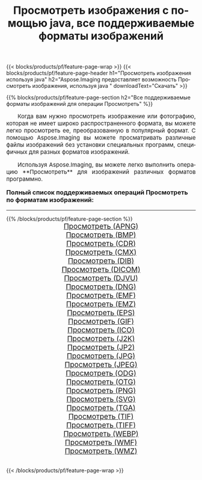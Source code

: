 ﻿---
title: Просмотреть изображения с помощью java, все поддерживаемые форматы изображений 
weight: 3920
url: /ru/java/viewer/ 
lang: ru
langdirlevel: 2
locales: zh-hans,ja,it,ru,de,es,fr,nl,id,lt,pl,pt,vi,tr,ko,zh-hant,ar,hi,th,sv,cs,uk,he
description: Используя Aspose.Imaging, вы можете легко Просмотреть изображения используя java
---

{{< blocks/products/pf/feature-page-wrap >}}
{{< blocks/products/pf/feature-page-header h1="Просмотреть изображения используя java" h2="Aspose.Imaging предоставляет возможность Просмотреть изображения, используя java " downloadText="Скачать" >}}


{{% blocks/products/pf/feature-page-section  h2="Все поддерживаемые форматы изображений для операции Просмотреть" %}}
<p align="justify" style="text-indent:2em;font-size:15px;">
Когда вам нужно просмотреть изображение или фотографию, которая не имеет широко распространенного формата, вы можете легко просмотреть ее, преобразованную в популярный формат. С помощью Aspose.Imaging вы можете просматривать различные файлы изображений без установки специальных программ, специфичных для разных форматов изображений.
</p>
<p align="justify" style="text-indent:2em;font-size:15px;">
Используя Aspose.Imaging, вы можете легко выполнить операцию **Просмотреть** для изображений различных форматов программно.
</p>
<h3 style="margin-top:16px;">
Полный список поддерживаемых операций Просмотреть по форматам изображений:
</h3>
<hr/>
{{% /blocks/products/pf/feature-page-section %}}
<div class="container-fluid productfamilypage bg-gray">
    <div class="convertypes bg-gray agp-content section">
        <div class="container">
		<div class="row other-converters" style="gap: 10px;font-size: 19px;text-align:center;">
		    <div class='col-md-3 other-converter remove-lp remove-rp'><a href="/imaging/ru/java/viewer/apng/" style="padding:15px;">Просмотреть (APNG)</a></div><div class='col-md-3 other-converter remove-lp remove-rp'><a href="/imaging/ru/java/viewer/bmp/" style="padding:15px;">Просмотреть (BMP)</a></div><div class='col-md-3 other-converter remove-lp remove-rp'><a href="/imaging/ru/java/viewer/cdr/" style="padding:15px;">Просмотреть (CDR)</a></div><div class='col-md-3 other-converter remove-lp remove-rp'><a href="/imaging/ru/java/viewer/cmx/" style="padding:15px;">Просмотреть (CMX)</a></div><div class='col-md-3 other-converter remove-lp remove-rp'><a href="/imaging/ru/java/viewer/dib/" style="padding:15px;">Просмотреть (DIB)</a></div><div class='col-md-3 other-converter remove-lp remove-rp'><a href="/imaging/ru/java/viewer/dicom/" style="padding:15px;">Просмотреть (DICOM)</a></div><div class='col-md-3 other-converter remove-lp remove-rp'><a href="/imaging/ru/java/viewer/djvu/" style="padding:15px;">Просмотреть (DJVU)</a></div><div class='col-md-3 other-converter remove-lp remove-rp'><a href="/imaging/ru/java/viewer/dng/" style="padding:15px;">Просмотреть (DNG)</a></div><div class='col-md-3 other-converter remove-lp remove-rp'><a href="/imaging/ru/java/viewer/emf/" style="padding:15px;">Просмотреть (EMF)</a></div><div class='col-md-3 other-converter remove-lp remove-rp'><a href="/imaging/ru/java/viewer/emz/" style="padding:15px;">Просмотреть (EMZ)</a></div><div class='col-md-3 other-converter remove-lp remove-rp'><a href="/imaging/ru/java/viewer/eps/" style="padding:15px;">Просмотреть (EPS)</a></div><div class='col-md-3 other-converter remove-lp remove-rp'><a href="/imaging/ru/java/viewer/gif/" style="padding:15px;">Просмотреть (GIF)</a></div><div class='col-md-3 other-converter remove-lp remove-rp'><a href="/imaging/ru/java/viewer/ico/" style="padding:15px;">Просмотреть (ICO)</a></div><div class='col-md-3 other-converter remove-lp remove-rp'><a href="/imaging/ru/java/viewer/j2k/" style="padding:15px;">Просмотреть (J2K)</a></div><div class='col-md-3 other-converter remove-lp remove-rp'><a href="/imaging/ru/java/viewer/jp2/" style="padding:15px;">Просмотреть (JP2)</a></div><div class='col-md-3 other-converter remove-lp remove-rp'><a href="/imaging/ru/java/viewer/jpg/" style="padding:15px;">Просмотреть (JPG)</a></div><div class='col-md-3 other-converter remove-lp remove-rp'><a href="/imaging/ru/java/viewer/jpeg/" style="padding:15px;">Просмотреть (JPEG)</a></div><div class='col-md-3 other-converter remove-lp remove-rp'><a href="/imaging/ru/java/viewer/odg/" style="padding:15px;">Просмотреть (ODG)</a></div><div class='col-md-3 other-converter remove-lp remove-rp'><a href="/imaging/ru/java/viewer/otg/" style="padding:15px;">Просмотреть (OTG)</a></div><div class='col-md-3 other-converter remove-lp remove-rp'><a href="/imaging/ru/java/viewer/png/" style="padding:15px;">Просмотреть (PNG)</a></div><div class='col-md-3 other-converter remove-lp remove-rp'><a href="/imaging/ru/java/viewer/svg/" style="padding:15px;">Просмотреть (SVG)</a></div><div class='col-md-3 other-converter remove-lp remove-rp'><a href="/imaging/ru/java/viewer/tga/" style="padding:15px;">Просмотреть (TGA)</a></div><div class='col-md-3 other-converter remove-lp remove-rp'><a href="/imaging/ru/java/viewer/tif/" style="padding:15px;">Просмотреть (TIF)</a></div><div class='col-md-3 other-converter remove-lp remove-rp'><a href="/imaging/ru/java/viewer/tiff/" style="padding:15px;">Просмотреть (TIFF)</a></div><div class='col-md-3 other-converter remove-lp remove-rp'><a href="/imaging/ru/java/viewer/webp/" style="padding:15px;">Просмотреть (WEBP)</a></div><div class='col-md-3 other-converter remove-lp remove-rp'><a href="/imaging/ru/java/viewer/wmf/" style="padding:15px;">Просмотреть (WMF)</a></div><div class='col-md-3 other-converter remove-lp remove-rp'><a href="/imaging/ru/java/viewer/wmz/" style="padding:15px;">Просмотреть (WMZ)</a></div>
                </div>
        </div>
    </div>
</div>
<br/>

{{< /blocks/products/pf/feature-page-wrap >}}
